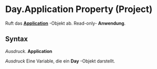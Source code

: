 
# Day.Application Property (Project)

Ruft das  **[Application](8eb91712-7784-a102-38c0-19bb056c27e9.md)** -Objekt ab. Read-only- **Anwendung**.


## Syntax

 _Ausdruck_. **Application**

 _Ausdruck_ Eine Variable, die ein **Day** -Objekt darstellt.


